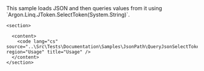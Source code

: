 <?xml version="1.0" encoding="utf-8"?>
<topic id="QueryJsonSelectToken" revisionNumber="1">
  <developerConceptualDocument xmlns="http://ddue.schemas.microsoft.com/authoring/2003/5" xmlns:xlink="http://www.w3.org/1999/xlink">This sample loads JSON and then queries values from it using `Argon.Linq.JToken.SelectToken(System.String)`.

    <section>

      <content>
        <code lang="cs" source="..\Src\Tests\Documentation\Samples\JsonPath\QueryJsonSelectToken.cs" region="Usage" title="Usage" />
      </content>
    </section>